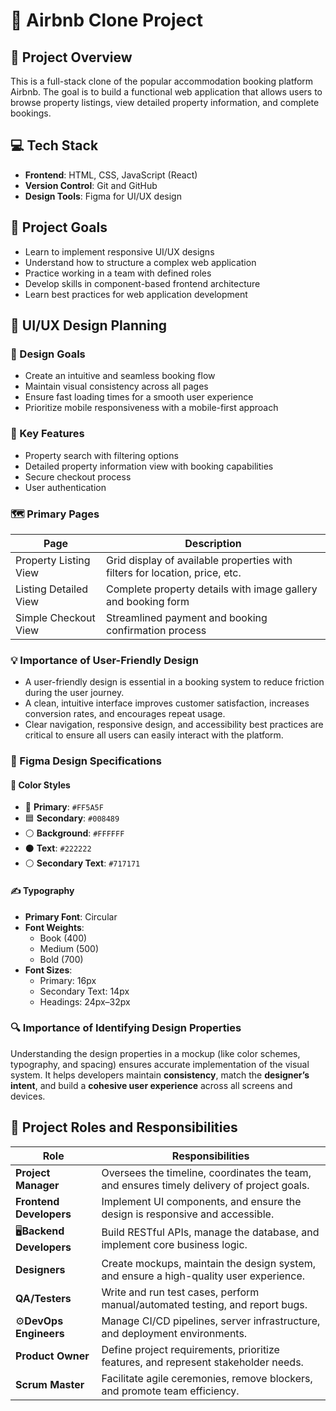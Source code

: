 # 🏡 Airbnb Clone Project

## 📘 Project Overview
This is a full-stack clone of the popular accommodation booking platform Airbnb. The goal is to build a functional web application that allows users to browse property listings, view detailed property information, and complete bookings.

## 💻 Tech Stack
- **Frontend**: HTML, CSS, JavaScript (React)
- **Version Control**: Git and GitHub
- **Design Tools**: Figma for UI/UX design

## 🎯 Project Goals
- Learn to implement responsive UI/UX designs
- Understand how to structure a complex web application
- Practice working in a team with defined roles
- Develop skills in component-based frontend architecture
- Learn best practices for web application development

## 🎨 UI/UX Design Planning

### 🧠 Design Goals
- Create an intuitive and seamless booking flow
- Maintain visual consistency across all pages
- Ensure fast loading times for a smooth user experience
- Prioritize mobile responsiveness with a mobile-first approach

### 🧩 Key Features
- Property search with filtering options
- Detailed property information view with booking capabilities
- Secure checkout process
- User authentication 

### 🗺️ Primary Pages

| **Page**                  | **Description**                                                                  |
|-----------------------|------------------------------------------------------------------------------|
| Property Listing View | Grid display of available properties with filters for location, price, etc. |
| Listing Detailed View | Complete property details with image gallery and booking form              |
| Simple Checkout View  | Streamlined payment and booking confirmation process                   |

### 💡 Importance of User-Friendly Design
- A user-friendly design is essential in a booking system to reduce friction during the user journey.
- A clean, intuitive interface improves customer satisfaction, increases conversion rates, and encourages repeat usage.
- Clear navigation, responsive design, and accessibility best practices are critical to ensure all users can easily interact with the platform.

### 🎨 Figma Design Specifications

#### 🌈 Color Styles
- 🔴 **Primary**: `#FF5A5F`
- 🟦 **Secondary**: `#008489`
- ⚪ **Background**: `#FFFFFF`
- ⚫ **Text**: `#222222`
- ⚪ **Secondary Text**: `#717171`

#### ✍️ Typography
- **Primary Font**: Circular
- **Font Weights**:
  - Book (400)
  - Medium (500)
  - Bold (700)
- **Font Sizes**:
  - Primary: 16px
  - Secondary Text: 14px
  - Headings: 24px–32px

### 🔍 Importance of Identifying Design Properties
Understanding the design properties in a mockup (like color schemes, typography, and spacing) ensures accurate implementation of the visual system. It helps developers maintain **consistency**, match the **designer’s intent**, and build a **cohesive user experience** across all screens and devices.

## 👥 Project Roles and Responsibilities

| **Role**                    | **Responsibilities**                                                                 |
|-----------------------------|------------------------------------------------------------------------------------------|
| **Project Manager**     | Oversees the timeline, coordinates the team, and ensures timely delivery of project goals. |
| **Frontend Developers** | Implement UI components, and ensure the design is responsive and accessible. |
| 🖥**Backend Developers**  | Build RESTful APIs, manage the database, and implement core business logic.               |
| **Designers**           | Create mockups, maintain the design system, and ensure a high-quality user experience.   |
| **QA/Testers**          | Write and run test cases, perform manual/automated testing, and report bugs.             |
| ⚙**DevOps Engineers**    | Manage CI/CD pipelines, server infrastructure, and deployment environments.              |
| **Product Owner**       | Define project requirements, prioritize features, and represent stakeholder needs.        |
| **Scrum Master**        | Facilitate agile ceremonies, remove blockers, and promote team efficiency.               |
